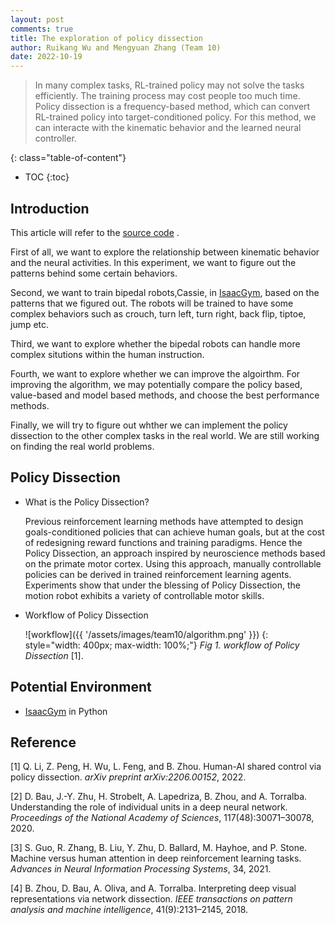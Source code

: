 ```yaml
---
layout: post
comments: true
title: The exploration of policy dissection
author: Ruikang Wu and Mengyuan Zhang (Team 10)
date: 2022-10-19
---
```


> In many complex tasks, RL-trained policy may not solve the tasks efficiently. The training process may cost people too much time. Policy dissection is a frequency-based method, which can convert RL-trained policy into target-conditioned policy. For this method, we can interacte with the kinematic behavior and the learned neural controller.


<!--more-->
{: class="table-of-content"}
* TOC
{:toc}

## Introduction
This article will refer to the [source code](https://github.com/metadriverse/policydissect) .

First of all, we want to explore the relationship between kinematic behavior and the neural activities. In this experiment, we want to figure out the patterns behind some certain behaviors. 

Second, we want to train bipedal robots,Cassie, in [IsaacGym](https://github.com/NVIDIA-Omniverse/IsaacGymEnvs), based on the patterns that we figured out. The robots will be trained to have some complex behaviors such as crouch, turn left, turn right, back flip, tiptoe, jump etc. 

Third, we want to explore whether the bipedal robots can handle more complex situtions within the human instruction.

Fourth, we want to explore whether we can improve the algoirthm. For improving the algorithm, we may potentially compare the policy based, value-based and model based methods, and choose the best performance methods.

Finally, we will try to figure out whther we can implement the policy dissection to the other complex tasks in the real world. We are still working on finding the real world problems. 

## Policy Dissection
- What is the Policy Dissection?

    Previous reinforcement learning methods have attempted to design goals-conditioned policies that can achieve human goals, but at the cost of redesigning reward functions and training paradigms. Hence the Policy Dissection, an approach inspired by neuroscience methods based on the primate motor cortex. Using this approach, manually controllable policies can be derived in trained reinforcement learning agents. Experiments show that under the blessing of Policy Dissection, the motion robot exhibits a variety of controllable motor skills.

- Workflow of Policy Dissection

    ![workflow]({{ '/assets/images/team10/algorithm.png' }})
    {: style="width: 400px; max-width: 100%;"}
    *Fig 1. workflow of Policy Dissection* [1].


## Potential Environment
- [IsaacGym](https://github.com/NVIDIA-Omniverse/IsaacGymEnvs) in Python

## Reference
[1] Q. Li, Z. Peng, H. Wu, L. Feng, and B. Zhou. Human-AI shared control via policy dissection. *arXiv preprint arXiv:2206.00152*, 2022. 

[2] D. Bau, J.-Y. Zhu, H. Strobelt, A. Lapedriza, B. Zhou, and A. Torralba. Understanding the role of individual
units in a deep neural network. *Proceedings of the National Academy of Sciences*, 117(48):30071–30078, 2020.

[3] S. Guo, R. Zhang, B. Liu, Y. Zhu, D. Ballard, M. Hayhoe, and P. Stone. Machine versus human attention
in deep reinforcement learning tasks. *Advances in Neural Information Processing Systems*, 34, 2021.

[4] B. Zhou, D. Bau, A. Oliva, and A. Torralba. Interpreting deep visual representations via network dissection. *IEEE transactions on pattern analysis and machine intelligence*, 41(9):2131–2145, 2018.